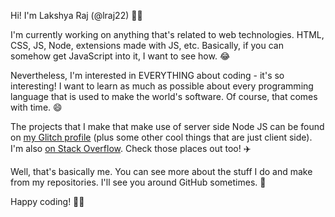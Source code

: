 Hi! I'm Lakshya Raj (@lraj22) :wave::sunglasses:

I'm currently working on anything that's related to web technologies. HTML, CSS, JS, Node, extensions made with JS, etc. Basically, if you can somehow get JavaScript into it, I want to see how. :joy:

Nevertheless, I'm interested in EVERYTHING about coding - it's so interesting! I want to learn as much as possible about every programming language that is used to make the world's software. Of course, that comes with time. :smile:

The projects that I make that make use of server side Node JS can be found on [my Glitch profile](https://glitch.com/@lraj) (plus some other cool things that are just client side). I'm also [on Stack Overflow](https://stackoverflow.com/u/14469685/). Check those places out too! :airplane:

Well, that's basically me. You can see more about the stuff I do and make from my repositories. I'll see you around GitHub sometimes. :eyes:

Happy coding! 🐱‍💻

